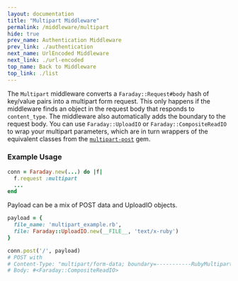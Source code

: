 ```yaml
---
layout: documentation
title: "Multipart Middleware"
permalink: /middleware/multipart
hide: true
prev_name: Authentication Middleware
prev_link: ./authentication
next_name: UrlEncoded Middleware
next_link: ./url-encoded
top_name: Back to Middleware
top_link: ./list
---
```


The `Multipart` middleware converts a `Faraday::Request#body` hash of key/value pairs into a multipart form request.
This only happens if the middleware finds an object in the request body that responds to `content_type`.
The middleware also automatically adds the boundary to the request body.
You can use `Faraday::UploadIO` or `Faraday::CompositeReadIO` to wrap your multipart parameters,
which are in turn wrappers of the equivalent classes from the [`multipart-post`][multipart_post] gem.

### Example Usage

```ruby
conn = Faraday.new(...) do |f|
  f.request :multipart
  ...
end
```

Payload can be a mix of POST data and UploadIO objects. 

```ruby
payload = {
  file_name: 'multipart_example.rb',
  file: Faraday::UploadIO.new(__FILE__, 'text/x-ruby')
}

conn.post('/', payload)
# POST with
# Content-Type: "multipart/form-data; boundary=-----------RubyMultipartPost-b7f5d9a9b5f201e7af7d7af730ac4bf4"
# Body: #<Faraday::CompositeReadIO>
```

[multipart_post]:   https://github.com/socketry/multipart-post